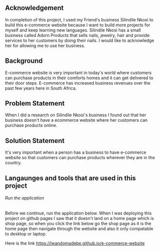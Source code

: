 ## Acknowledgement
In completion of this project, I used my Friend's business Silindile Nkosi to build this e-commerce website because I want to build more projects for myself and keep learning new languages. Silindile Nkosi has a small business called Adorn Products that sells nails, jewelry, hair and provide services to her customers by doing their nails. I would like to acknowledge her for allowing me to use her business. 

## Background
E-commerce website is very important in today's world where customers can purchase products in their comforts homes and it can get delivered to their door steps. E-commerce has increased business revenues over the past few years here in South Africa. 


## Problem Statement 
When I did a research on Silindile Nkosi's business I found out that her business doesn't have a ecommerce website where her customers can purchase products online. 

## Solution Statement 
It's very important when a person has a business to have e-commerce website so that customers can purchase products wherever they are in the country. 

## Langaunges and tools that are used in this project

###### Run the application 
Before we continue, run the application below. When I was deploying this project on github pages I saw that it doesn't land on a home page which is shop page, so when you click the link below go the shop page as it is the home page then navigate through the website and also it only compatable to desktop or laptop. 

Here is the link
https://lwandomadebe.github.io/e-commerce-website
